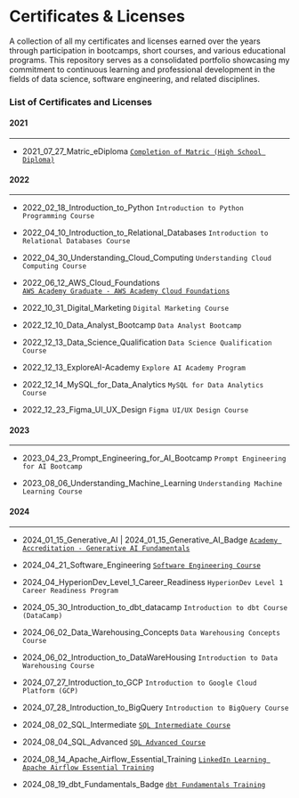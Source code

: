 # Certificates & Licenses
A collection of all my certificates and licenses earned over the years through participation in bootcamps, short courses, and various educational programs. This repository serves as a consolidated portfolio showcasing my commitment to continuous learning and professional development in the fields of data science, software engineering, and related disciplines.

### List of Certificates and Licenses
#### 2021
---
* 2021_07_27_Matric_eDiploma
    [`Completion of Matric (High School Diploma)`](https://www.credly.com/badges/3dbcb1f7-b1fb-4add-91f6-dc79068a0381/public_url)

#### 2022
---
* 2022_02_18_Introduction_to_Python
`Introduction to Python Programming Course`

* 2022_04_10_Introduction_to_Relational_Databases
`Introduction to Relational Databases Course`

* 2022_04_30_Understanding_Cloud_Computing
`Understanding Cloud Computing Course`

* 2022_06_12_AWS_Cloud_Foundations  
[`AWS Academy Graduate - AWS Academy Cloud Foundations`](https://www.credly.com/badges/4f7d6735-4dc1-4a36-b94d-3a76e8097801?source=linked_in_profile)

* 2022_10_31_Digital_Marketing
`Digital Marketing Course`

* 2022_12_10_Data_Analyst_Bootcamp
`Data Analyst Bootcamp`

* 2022_12_13_Data_Science_Qualification
`Data Science Qualification Course`

* 2022_12_13_ExploreAI-Academy
`Explore AI Academy Program`

* 2022_12_14_MySQL_for_Data_Analytics
`MySQL for Data Analytics Course`

* 2022_12_23_Figma_UI_UX_Design
`Figma UI/UX Design Course`

#### 2023
---
* 2023_04_23_Prompt_Engineering_for_AI_Bootcamp
`Prompt Engineering for AI Bootcamp`

* 2023_08_06_Understanding_Machine_Learning
`Understanding Machine Learning Course`

#### 2024
---
* 2024_01_15_Generative_AI | 2024_01_15_Generative_AI_Badge
[`Academy Accreditation - Generative AI Fundamentals`](https://credentials.databricks.com/2b6b2e0b-5b71-40cd-9439-a6964d00a46e#gs.dsx5q0)

* 2024_04_21_Software_Engineering
[`Software Engineering Course`](https://www.hyperiondev.com/portfolio/KB23100010558/)

* 2024_04_HyperionDev_Level_1_Career_Readiness
`HyperionDev Level 1 Career Readiness Program`

* 2024_05_30_Introduction_to_dbt_datacamp
`Introduction to dbt Course (DataCamp)`

* 2024_06_02_Data_Warehousing_Concepts
`Data Warehousing Concepts Course`

* 2024_06_02_Introduction_to_DataWareHousing
`Introduction to Data Warehousing Course`

* 2024_07_27_Introduction_to_GCP
`Introduction to Google Cloud Platform (GCP)`

* 2024_07_28_Introduction_to_BigQuery
`Introduction to BigQuery Course`

* 2024_08_02_SQL_Intermediate
[`SQL Intermediate Course`](https://www.hackerrank.com/certificates/978fd0758551)

* 2024_08_04_SQL_Advanced
[`SQL Advanced Course`](https://www.hackerrank.com/certificates/73ae028d729a)

* 2024_08_14_Apache_Airflow_Essential_Training
[`LinkedIn Learning Apache Airflow Essential Training`](https://www.linkedin.com/learning/certificates/6cb39513068e458a8c7687a4c8cda98516bf6a6751dc38fc58dbb2aecb299373?trk=share_certificate&lipi=urn%3Ali%3Apage%3Ad_flagship3_profile_view_base%3Bho1wio0JTqWZCI%2FtgXta5w%3D%3D)

* 2024_08_19_dbt_Fundamentals_Badge
[`dbt Fundamentals Training`](https://credentials.getdbt.com/31af386b-a638-4d69-ad0e-beef523473d4)
